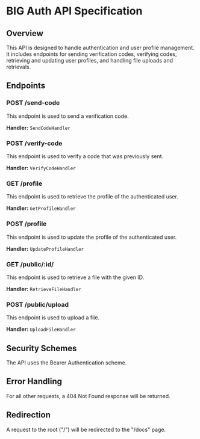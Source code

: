 # BIG Auth API Specification

## Overview

This API is designed to handle authentication and user profile management. It includes endpoints for sending verification codes, verifying codes, retrieving and updating user profiles, and handling file uploads and retrievals.

## Endpoints

### POST /send-code

This endpoint is used to send a verification code.

**Handler:** `SendCodeHandler`

### POST /verify-code

This endpoint is used to verify a code that was previously sent.

**Handler:** `VerifyCodeHandler`

### GET /profile

This endpoint is used to retrieve the profile of the authenticated user.

**Handler:** `GetProfileHandler`

### POST /profile

This endpoint is used to update the profile of the authenticated user.

**Handler:** `UpdateProfileHandler`

### GET /public/:id/

This endpoint is used to retrieve a file with the given ID.

**Handler:** `RetrieveFileHandler`

### POST /public/upload

This endpoint is used to upload a file.

**Handler:** `UploadFileHandler`

## Security Schemes

The API uses the Bearer Authentication scheme.

## Error Handling

For all other requests, a 404 Not Found response will be returned.

## Redirection

A request to the root ("/") will be redirected to the "/docs" page.